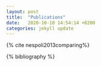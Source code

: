 ```yaml
---
layout: post
title:  "Publications"
date:   2020-10-10 14:54:14 +0200
categories: jekyll update
---
```


{% cite nespoli2013comparing%}

{% bibliography  %}
